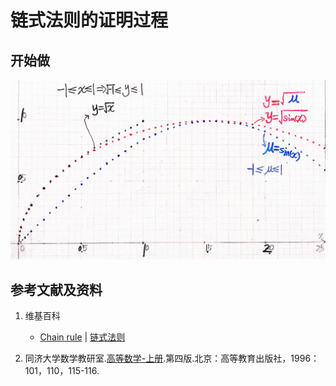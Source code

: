 # 链式法则的证明过程

## 开始做

![](/images/微分/导数的计算方法和运算法则/链式法则/链式法则的证明过程/1a1.jpg)

## 参考文献及资料

1. 维基百科
	- [Chain rule](https://en.wikipedia.org/wiki/Chain_rule) | [链式法则](https://zh.wikipedia.org/wiki/链式法则)

2. 同济大学数学教研室.[高等数学-上册](https://detail.tmall.com/item.htm?spm=a220m.1000858.1000725.11.358a145bh95YZH&id=525254070529&areaId=110100&user_id=2356231674&cat_id=2&is_b=1&rn=3cfc7caa2a990298c838db640f17fc44).第四版.北京：高等教育出版社，1996：101，110，115-116.

